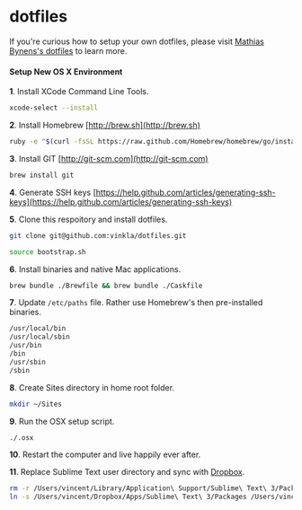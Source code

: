 dotfiles
========
If you're curious how to setup your own dotfiles, please visit [Mathias Bynens's dotfiles](https://github.com/mathiasbynens/dotfiles) to learn more.


#### Setup New OS X Environment

**1**. Install XCode Command Line Tools.
```bash
xcode-select --install
```

**2**. Install Homebrew [http://brew.sh](http://brew.sh)
```bash
ruby -e "$(curl -fsSL https://raw.github.com/Homebrew/homebrew/go/install)"
```

**3**. Install GIT [http://git-scm.com](http://git-scm.com)
```bash
brew install git
```

**4**. Generate SSH keys [https://help.github.com/articles/generating-ssh-keys](https://help.github.com/articles/generating-ssh-keys)

**5**. Clone this respoitory and install dotfiles.
```bash
git clone git@github.com:vinkla/dotfiles.git

source bootstrap.sh
```

**6**. Install binaries and native Mac applications.
```bash
brew bundle ./Brewfile && brew bundle ./Caskfile
```

**7**. Update ```/etc/paths``` file. Rather use Homebrew's then pre-installed binaries.
```bash
/usr/local/bin
/usr/local/sbin
/usr/bin
/bin
/usr/sbin
/sbin
```

**8**. Create Sites directory in home root folder.
```bash
mkdir ~/Sites
```

**9**. Run the OSX setup script.
```bash
./.osx
```

**10**. Restart the computer and live happily ever after.

**11**. Replace Sublime Text user directory and sync with [Dropbox](http://dropbox.com).
```bash
rm -r /Users/vincent/Library/Application\ Support/Sublime\ Text\ 3/Packages
ln -s /Users/vincent/Dropbox/Apps/Sublime\ Text\ 3/Packages /Users/vincent/Library/Application\ Support/Sublime\ Text\ 3/Packages
```


